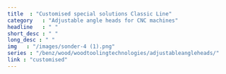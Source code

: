 ```yaml
--- 
title  : "Customised special solutions Classic Line"
category   : "Adjustable angle heads for CNC machines"
headline   : " "
short_desc : " "
long_desc : " "
img   : "/images/sonder-4 (1).png"
series : "/benz/wood/woodtoolingtechnologies/adjustableangleheads/"
link : "customised"
---
```


